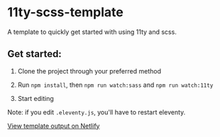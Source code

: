 # 11ty-scss-template
 A template to quickly get started with using 11ty and scss.

## Get started:

1. Clone the project through your preferred method

2. Run `npm install`, then `npm run watch:sass` and `npm run watch:11ty`

3. Start editing

Note: if you edit `.eleventy.js`, you'll have to restart eleventy.

[View template output on Netlify](https://camper0008-11ty-scss-template.netlify.app/)
